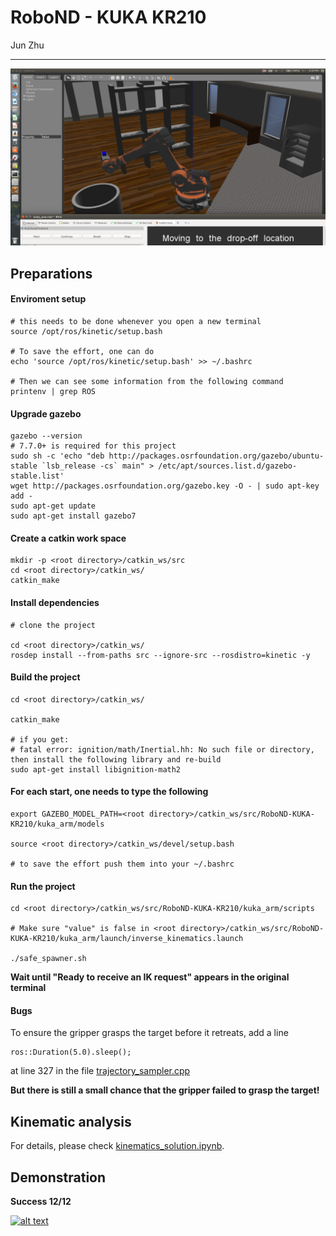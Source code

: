 # RoboND - KUKA KR210
Jun Zhu

---

![alt text](misc_images/highlight1.png)

## Preparations

#### Enviroment setup
```
# this needs to be done whenever you open a new terminal
source /opt/ros/kinetic/setup.bash

# To save the effort, one can do
echo 'source /opt/ros/kinetic/setup.bash' >> ~/.bashrc

# Then we can see some information from the following command
printenv | grep ROS
```

#### Upgrade gazebo

```
gazebo --version
# 7.7.0+ is required for this project
sudo sh -c 'echo "deb http://packages.osrfoundation.org/gazebo/ubuntu-stable `lsb_release -cs` main" > /etc/apt/sources.list.d/gazebo-stable.list'
wget http://packages.osrfoundation.org/gazebo.key -O - | sudo apt-key add -
sudo apt-get update
sudo apt-get install gazebo7

```

#### Create a catkin work space

```
mkdir -p <root directory>/catkin_ws/src
cd <root directory>/catkin_ws/
catkin_make
```

#### Install dependencies

```
# clone the project

cd <root directory>/catkin_ws/
rosdep install --from-paths src --ignore-src --rosdistro=kinetic -y
```

#### Build the project

```
cd <root directory>/catkin_ws/

catkin_make

# if you get:
# fatal error: ignition/math/Inertial.hh: No such file or directory, then install the following library and re-build
sudo apt-get install libignition-math2
```

#### For each start, one needs to type the following 

```
export GAZEBO_MODEL_PATH=<root directory>/catkin_ws/src/RoboND-KUKA-KR210/kuka_arm/models

source <root directory>/catkin_ws/devel/setup.bash

# to save the effort push them into your ~/.bashrc
```

#### Run the project

```
cd <root directory>/catkin_ws/src/RoboND-KUKA-KR210/kuka_arm/scripts

# Make sure "value" is false in <root directory>/catkin_ws/src/RoboND-KUKA-KR210/kuka_arm/launch/inverse_kinematics.launch

./safe_spawner.sh
```
__Wait until "Ready to receive an IK request" appears in the original terminal__

#### Bugs

To ensure the gripper grasps the target before it retreats, add a line

```
ros::Duration(5.0).sleep();
```

at line 327 in the file [trajectory_sampler.cpp](kuka_arm/src/trajectory_sampler.cpp)

__But there is still a small chance that the gripper failed to grasp the target!__


## Kinematic analysis

For details, please check [kinematics_solution.ipynb](kinematics_solution.ipynb).


## Demonstration

__Success 12/12__

[![alt text](http://img.youtube.com/vi/aKXPpqryq6I/0.jpg)](https://youtu.be/aKXPpqryq6I)

  
  
 
 
 
 
